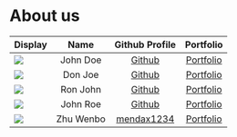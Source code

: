 # About us

Display |   Name    |               Github Profile                | Portfolio 
--------|:---------:|:-------------------------------------------:|:---------:
![](https://via.placeholder.com/100.png?text=Photo) | John Doe  |        [Github](https://github.com/)        | [Portfolio](docs/team/johndoe.md)
![](https://via.placeholder.com/100.png?text=Photo) |  Don Joe  |        [Github](https://github.com/)        | [Portfolio](docs/team/johndoe.md)
![](https://via.placeholder.com/100.png?text=Photo) | Ron John  |        [Github](https://github.com/)        | [Portfolio](docs/team/johndoe.md)
![](https://via.placeholder.com/100.png?text=Photo) | John Roe  |        [Github](https://github.com/)        | [Portfolio](docs/team/johndoe.md)
![](https://via.placeholder.com/100.png?text=Photo) | Zhu Wenbo | [mendax1234](https://github.com/mendax1234) | [Portfolio](docs/team/wenbo)
